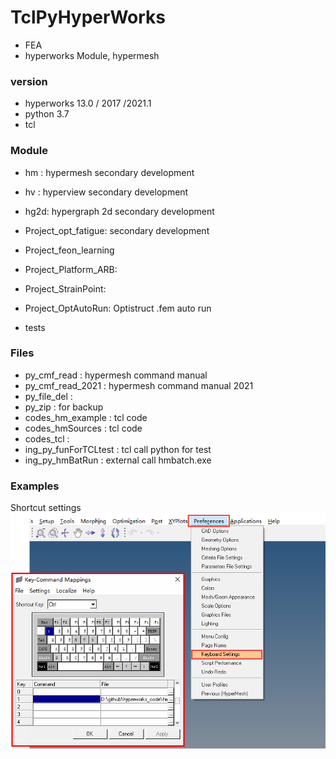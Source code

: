 # TclPyHyperWorks
+ FEA
+ hyperworks Module, hypermesh

### version
+ hyperworks 13.0 / 2017 /2021.1
+ python 3.7
+ tcl

### Module
+ hm : hypermesh secondary development
+ hv : hyperview secondary development
+ hg2d: hypergraph 2d secondary development

+ Project_opt_fatigue: secondary development
+ Project_feon_learning
+ Project_Platform_ARB: 
+ Project_StrainPoint: 
+ Project_OptAutoRun: Optistruct .fem auto run

+ tests 


### Files
+ py_cmf_read : hypermesh command manual
+ py_cmf_read_2021 : hypermesh command manual 2021
+ py_file_del : 
+ py_zip : for backup
+ codes_hm_example : tcl code
+ codes_hmSources : tcl code
+ codes_tcl : 
+ ing_py_funForTCLtest : tcl call python for test
+ ing_py_hmBatRun : external call hmbatch.exe



### Examples

Shortcut settings
![scset](./README/figure_hm_scset.png)
